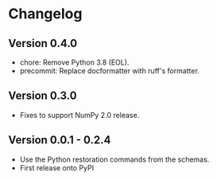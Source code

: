 # Changelog

## Version 0.4.0

- chore: Remove Python 3.8 (EOL).
- precommit: Replace docformatter with ruff's formatter.

## Version 0.3.0

- Fixes to support NumPy 2.0 release.

## Version 0.0.1 - 0.2.4

- Use the Python restoration commands from the schemas.
- First release onto PyPI
